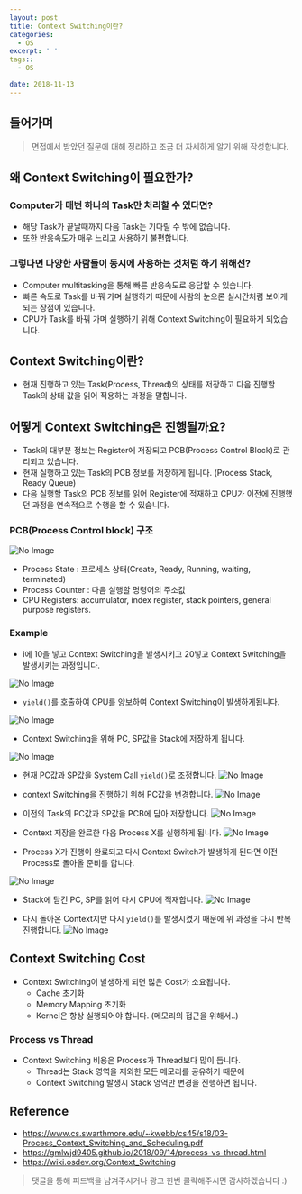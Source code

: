 ```yaml
---
layout: post
title: Context Switching이란?
categories:
  - OS
excerpt: ' '
tags::
  - OS

date: 2018-11-13
---
```

## 들어가며
> 면접에서 받았던 질문에 대해 정리하고 조금 더 자세하게 알기 위해 작성합니다.

## 왜 Context Switching이 필요한가?
### Computer가 매번 하나의 Task만 처리할 수 있다면?
- 해당 Task가 끝날때까지 다음 Task는 기다릴 수 밖에 없습니다.
- 또한 반응속도가 매우 느리고 사용하기 불편합니다.

### 그렇다면 다양한 사람들이 동시에 사용하는 것처럼 하기 위해선?
- Computer multitasking을 통해 빠른 반응속도로 응답할 수 있습니다.
- 빠른 속도로 Task를 바꿔 가며 실행하기 때문에 사람의 눈으론 실시간처럼 보이게 되는 장점이 있습니다.
- CPU가 Task를 바꿔 가며 실행하기 위해 Context Switching이 필요하게 되었습니다.

## Context Switching이란?
- 현재 진행하고 있는 Task(Process, Thread)의 상태를 저장하고 다음 진행할 Task의 상태 값을 읽어 적용하는 과정을 말합니다.

## 어떻게 Context Switching은 진행될까요?
- Task의 대부분 정보는 Register에 저장되고 PCB(Process Control Block)로 관리되고 있습니다.
- 현재 실행하고 있는 Task의 PCB 정보를 저장하게 됩니다. (Process Stack, Ready Queue)
- 다음 실행할 Task의 PCB 정보를 읽어 Register에 적재하고 CPU가 이전에 진행했던 과정을 연속적으로 수행을 할 수 있습니다.

### PCB(Process Control block) 구조
![No Image](/assets/posts/20181113/1.png)
- Process State : 프로세스 상태(Create, Ready, Running, waiting, terminated)
- Process Counter : 다음 실행할 명령어의 주소값
- CPU Registers: accumulator, index register, stack pointers, general purpose registers.


### Example
- i에 10을 넣고 Context Switching을 발생시키고 20넣고 Context Switching을 발생시키는 과정입니다.

![No Image](/assets/posts/20181113/2.png)

- `yield()`를 호출하여 CPU를 양보하여 Context Switching이 발생하게됩니다.

![No Image](/assets/posts/20181113/3.png)

- Context Switching을 위해 PC, SP값을 Stack에 저장하게 됩니다.

![No Image](/assets/posts/20181113/4.png)

- 현재 PC값과 SP값을 System Call `yield()`로 조정합니다.
![No Image](/assets/posts/20181113/5.png)

- context Switching을 진행하기 위해 PC값을 변경합니다.
![No Image](/assets/posts/20181113/6.png)

- 이전의 Task의 PC값과 SP값을 PCB에 담아 저장합니다.
![No Image](/assets/posts/20181113/7.png)

- Context 저장을 완료한 다음 Process X를 실행하게 됩니다.
![No Image](/assets/posts/20181113/9.png)

- Process X가 진행이 완료되고 다시 Context Switch가 발생하게 된다면 이전 Process로 돌아올 준비를 합니다.

![No Image](/assets/posts/20181113/10.png)

- Stack에 담긴 PC, SP를 읽어 다시 CPU에 적재합니다.
![No Image](/assets/posts/20181113/11.png)

- 다시 돌아온 Context지만 다시 `yield()`를 발생시켰기 때문에 위 과정을 다시 반복진행합니다.
![No Image](/assets/posts/20181113/12.png)


## Context Switching Cost
- Context Switching이 발생하게 되면 많은 Cost가 소요됩니다.
    - Cache 초기화
    - Memory Mapping 초기화
    - Kernel은 항상 실행되어야 합니다. (메모리의 접근을 위해서..)

### Process vs Thread
- Context Switching 비용은 Process가 Thread보다 많이 듭니다.
    - Thread는 Stack 영역을 제외한 모든 메모리를 공유하기 때문에
    - Context Switching 발생시 Stack 영역만 변경을 진행하면 됩니다.



## Reference
- <https://www.cs.swarthmore.edu/~kwebb/cs45/s18/03-Process_Context_Switching_and_Scheduling.pdf>
- <https://gmlwjd9405.github.io/2018/09/14/process-vs-thread.html>
- <https://wiki.osdev.org/Context_Switching>

> 댓글을 통해 피드백을 남겨주시거나 광고 한번 클릭해주시면 감사하겠습니다 :)


